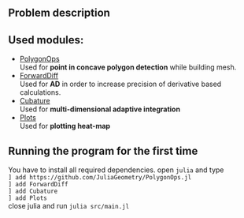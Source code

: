 ## Problem description

## Used modules:
* [PolygonOps](https://github.com/JuliaGeometry/PolygonOps.jl)  
Used for **point in concave polygon detection** while building mesh.
* [ForwardDiff](https://github.com/JuliaDiff/ForwardDiff.jl)  
Used for **AD** in order to increase precision of derivative based calculations.
* [Cubature](https://github.com/stevengj/Cubature.jl)  
Used for **multi-dimensional adaptive integration**
* [Plots](https://github.com/JuliaPlots/Plots.jl)  
Used for **plotting heat-map**

## Running the program for the first time
You have to install all required dependencies.
open `julia` and type  
`] add https://github.com/JuliaGeometry/PolygonOps.jl`  
`] add ForwardDiff`  
`] add Cubature`  
`] add Plots`  
close julia and run
`julia src/main.jl`